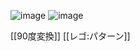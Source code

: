 
![image](https://gyazo.com/a4beb8be4ec95ecceccab68ca2b53a02/thumb/1000)
![image](https://gyazo.com/ae3a0c94a53c9644a4f3e0cb076924ce/thumb/1000)

[[90度変換]]
[[レゴ:パターン]]
